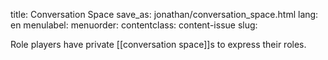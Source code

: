 title: Conversation Space
save_as: jonathan/conversation_space.html
lang: en
menulabel:
menuorder:
contentclass: content-issue
slug:

Role players have private [[conversation space]]s to express their roles.